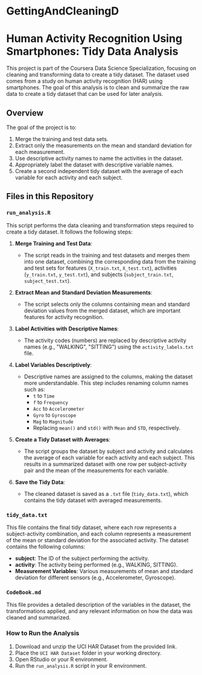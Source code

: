 # GettingAndCleaningD
# Human Activity Recognition Using Smartphones: Tidy Data Analysis

This project is part of the Coursera Data Science Specialization, focusing on cleaning and transforming data to create a tidy dataset. The dataset used comes from a study on human activity recognition (HAR) using smartphones. The goal of this analysis is to clean and summarize the raw data to create a tidy dataset that can be used for later analysis.

## Overview

The goal of the project is to:
1. Merge the training and test data sets.
2. Extract only the measurements on the mean and standard deviation for each measurement.
3. Use descriptive activity names to name the activities in the dataset.
4. Appropriately label the dataset with descriptive variable names.
5. Create a second independent tidy dataset with the average of each variable for each activity and each subject.

## Files in this Repository

### `run_analysis.R`
This script performs the data cleaning and transformation steps required to create a tidy dataset. It follows the following steps:

1. **Merge Training and Test Data**: 
   - The script reads in the training and test datasets and merges them into one dataset, combining the corresponding data from the training and test sets for features (`X_train.txt`, `X_test.txt`), activities (`y_train.txt`, `y_test.txt`), and subjects (`subject_train.txt`, `subject_test.txt`).

2. **Extract Mean and Standard Deviation Measurements**: 
   - The script selects only the columns containing mean and standard deviation values from the merged dataset, which are important features for activity recognition.

3. **Label Activities with Descriptive Names**: 
   - The activity codes (numbers) are replaced by descriptive activity names (e.g., "WALKING", "SITTING") using the `activity_labels.txt` file.

4. **Label Variables Descriptively**: 
   - Descriptive names are assigned to the columns, making the dataset more understandable. This step includes renaming column names such as:
     - `t` to `Time`
     - `f` to `Frequency`
     - `Acc` to `Accelerometer`
     - `Gyro` to `Gyroscope`
     - `Mag` to `Magnitude`
     - Replacing `mean()` and `std()` with `Mean` and `STD`, respectively.

5. **Create a Tidy Dataset with Averages**: 
   - The script groups the dataset by subject and activity and calculates the average of each variable for each activity and each subject. This results in a summarized dataset with one row per subject-activity pair and the mean of the measurements for each variable.

6. **Save the Tidy Data**: 
   - The cleaned dataset is saved as a `.txt` file (`tidy_data.txt`), which contains the tidy dataset with averaged measurements.

### `tidy_data.txt`
This file contains the final tidy dataset, where each row represents a subject-activity combination, and each column represents a measurement of the mean or standard deviation for the associated activity. The dataset contains the following columns:
- **subject**: The ID of the subject performing the activity.
- **activity**: The activity being performed (e.g., WALKING, SITTING).
- **Measurement Variables**: Various measurements of mean and standard deviation for different sensors (e.g., Accelerometer, Gyroscope).

### `CodeBook.md`
This file provides a detailed description of the variables in the dataset, the transformations applied, and any relevant information on how the data was cleaned and summarized.

### How to Run the Analysis

1. Download and unzip the UCI HAR Dataset from the provided link.
2. Place the `UCI HAR Dataset` folder in your working directory.
3. Open RStudio or your R environment.
4. Run the `run_analysis.R` script in your R environment.


